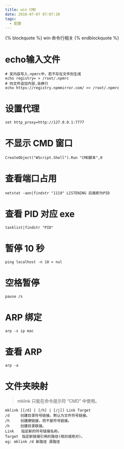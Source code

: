 ```yaml
---
title: win CMD
date: 2018-07-07 07:07:10
tags:
  - 配置
---
```


{% blockquote %} win 命令行相关 {% endblockquote %}

<!--more-->
# echo输入文件

``` Shell
# 奖内容写入.npmrc中，若不存在文件则生成
echo registry= > /root/.npmrc
# 向文件追加内容,会换行
echo https://registry.npmmirror.com/ >> /root/.npmrc
```

# 设置代理

`set http_proxy=http://127.0.0.1:7777`

# 不显示 CMD 窗口

`CreateObject("WScript.Shell").Run "CMD脚本",0`

# 查看端口占用

`netstat -aon|findstr "1119" LISTENING 后面即为PID`

# 查看 PID 对应 exe

`tasklist|findstr "PID"`

# 暂停 10 秒

`ping localhost -n 10 > nul`

# 空格暂停

`pause /s`

# ARP 绑定

`arp -s ip mac`

# 查看 ARP

`arp -a`

# 文件夹映射

> mklink 只能在命令提示符 “CMD” 中使用。

```
mklink [[/d] | [/h] | [/j]] Link Target
/d　　　创建目录符号链接。黙认为文件符号链接。
/h　　　创建硬链接，而不是符号链接。
/h　　　创建目录联接。
Link　　指定新的符号链接名称。
Target　指定新链接引用的路径(相对或绝对)。
eg: mklink /d 新路径 源路径
```
